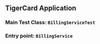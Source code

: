 ## TigerCard Application

### Main Test Class: `BillingServiceTest`

### Entry point: `BillingService`
